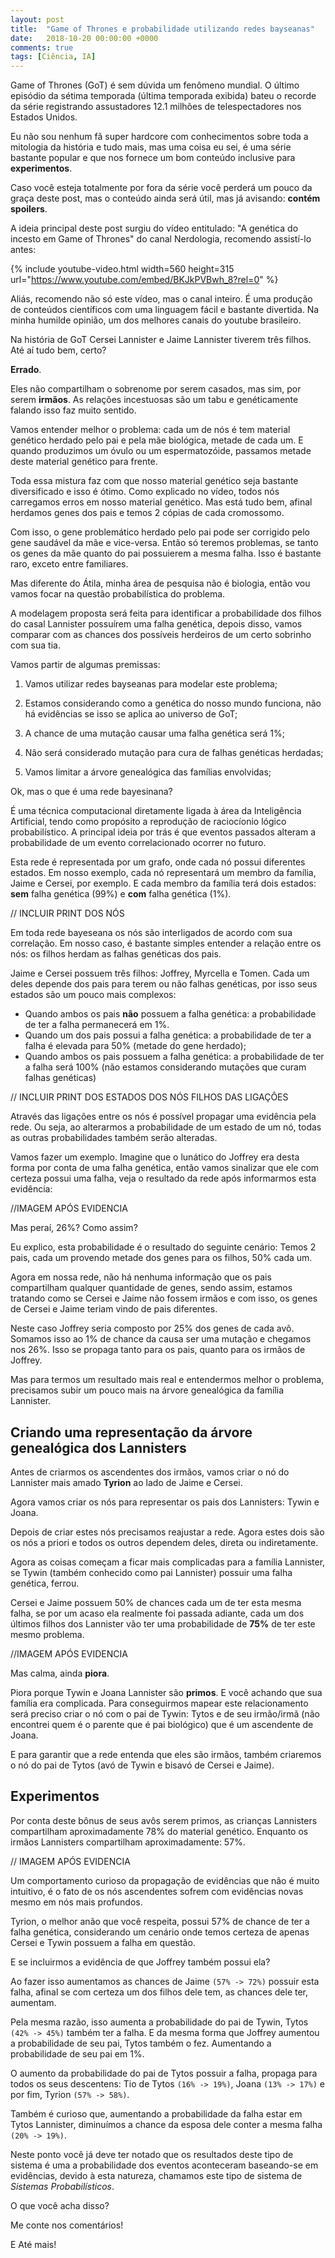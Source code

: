 ```yaml
---
layout: post
title:  "Game of Thrones e probabilidade utilizando redes bayseanas"
date:   2018-10-20 00:00:00 +0000
comments: true
tags: [Ciência, IA]
---
```


Game of Thrones (GoT) é sem dúvida um fenômeno mundial. O último episódio da sétima temporada (última temporada exibida) bateu o recorde da série registrando assustadores 12.1 milhões de telespectadores nos Estados Unidos.

Eu não sou nenhum fã super hardcore com conhecimentos sobre toda a mitologia da história e tudo mais, mas uma coisa eu sei, é uma série bastante popular e que nos fornece um bom conteúdo inclusive para **experimentos**.

Caso você esteja totalmente por fora da série você perderá um pouco da graça deste post, mas o conteúdo ainda será útil, mas já avisando: **contém spoilers**.

A ideia principal deste post surgiu do vídeo entitulado: "A genética do incesto em Game of Thrones" do canal Nerdologia, recomendo assistí-lo antes:

{% include youtube-video.html width=560 height=315 url="https://www.youtube.com/embed/BKJkPVBwh_8?rel=0" %}

Aliás, recomendo não só este vídeo, mas o canal inteiro. É uma produção de conteúdos científicos com uma linguagem fácil e bastante divertida. Na minha humilde opinião, um dos melhores canais do youtube brasileiro.

Na história de GoT Cersei Lannister e Jaime Lannister tiverem três filhos. Até aí tudo bem, certo?

**Errado**.

Eles não compartilham o sobrenome por serem casados, mas sim, por serem **irmãos**. As relações incestuosas são um tabu e genéticamente falando isso faz muito sentido. 

Vamos entender melhor o problema: cada um de nós é tem material genético herdado pelo pai e pela mãe biológica, metade de cada um. E quando produzimos um óvulo ou um espermatozóide, passamos metade deste material genético para frente.

Toda essa mistura faz com que nosso material genético seja bastante diversificado e isso é ótimo. Como explicado no vídeo, todos nós carregamos erros em nosso material genético. Mas está tudo bem, afinal herdamos genes dos pais e temos 2 cópias de cada cromossomo.

Com isso, o gene problemático herdado pelo pai pode ser corrigido pelo gene saudável da mãe e vice-versa. Então só teremos problemas, se tanto os genes da mãe quanto do pai possuierem a mesma falha. Isso é bastante raro, exceto entre familiares.

Mas diferente do Átila, minha área de pesquisa não é biologia, então vou vamos focar na questão probabilística do problema.

A modelagem proposta será feita para identificar a probabilidade dos filhos do casal Lannister possuírem uma falha genética, depois disso, vamos comparar com as chances dos possíveis herdeiros de um certo sobrinho com sua tia. 

Vamos partir de algumas premissas:

1. Vamos utilizar redes bayseanas para modelar este problema;

2. Estamos considerando como a genética do nosso mundo funciona, não há evidências se isso se aplica ao universo de GoT;

3. A chance de uma mutação causar uma falha genética será 1%;

4. Não será considerado mutação para cura de falhas genéticas herdadas;

5. Vamos limitar a árvore genealógica das famílias envolvidas;


Ok, mas o que é uma rede bayesinana?

É uma técnica computacional diretamente ligada à área da Inteligência Artificial, tendo como propósito a reprodução de raciocíonio lógico probabilístico.
A principal ideia por trás é que eventos passados alteram a probabilidade de um evento correlacionado ocorrer no futuro.

Esta rede é representada por um grafo, onde cada nó possui diferentes estados. Em nosso exemplo, cada nó representará um membro da família, Jaime e Cersei, por exemplo. E cada membro da família terá dois estados: **sem** falha genética (99%) e **com** falha genética (1%).

// INCLUIR PRINT DOS NÓS

Em toda rede bayeseana os nós são interligados de acordo com sua correlação. Em nosso caso, é bastante simples entender a relação entre os nós: os filhos herdam as falhas genéticas dos pais.

Jaime e Cersei possuem três filhos: Joffrey, Myrcella e Tomen. Cada um deles depende dos pais para terem ou não falhas genéticas, por isso seus estados são um pouco mais complexos:

* Quando ambos os pais **não** possuem a falha genética: a probabilidade de ter a falha permanecerá em 1%.
* Quando um dos pais possui a falha genética: a probabilidade de ter a falha é elevada para 50% (metade do gene herdado);
* Quando ambos os pais possuem a falha genética: a probabilidade de ter a falha será 100% (não estamos considerando mutações que curam falhas genéticas)

// INCLUIR PRINT DOS ESTADOS DOS NÓS FILHOS DAS LIGAÇÔES

Através das ligações entre os nós é possível propagar uma evidência pela rede. Ou seja, ao alterarmos a probabilidade de um estado de um nó, todas as outras probabilidades também serão alteradas.

Vamos fazer um exemplo. Imagine que o lunático do Joffrey era desta forma por conta de uma falha genética, então vamos sinalizar que ele com certeza possui uma falha, veja o resultado da rede após informarmos esta evidência:

//IMAGEM APÓS EVIDENCIA

Mas peraí, 26%? Como assim?

Eu explico, esta probabilidade é o resultado do seguinte cenário: Temos 2 pais, cada um provendo metade dos genes para os filhos, 50% cada um.

Agora em nossa rede, não há nenhuma informação que os pais compartilham qualquer quantidade de genes, sendo assim, estamos tratando como se Cersei e Jaime não fossem irmãos e com isso, os genes de Cersei e Jaime teriam vindo de pais diferentes.

Neste caso Joffrey seria composto por 25% dos genes de cada avô. Somamos isso ao 1% de chance da causa ser uma mutação e chegamos nos 26%. Isso se propaga tanto para os pais, quanto para os irmãos de Joffrey.

Mas para termos um resultado mais real e entendermos melhor o problema, precisamos subir um pouco mais na árvore genealógica da família Lannister.

## Criando uma representação da árvore genealógica dos Lannisters

Antes de criarmos os ascendentes dos irmãos, vamos criar o nó do Lannister mais amado **Tyrion** ao lado de Jaime e Cersei.

Agora vamos criar os nós para representar os pais dos Lannisters: Tywin e Joana.

Depois de criar estes nós precisamos reajustar a rede. Agora estes dois são os nós a priori e todos os outros dependem deles, direta ou indiretamente.

Agora as coisas começam a ficar mais complicadas para a família Lannister, se Tywin (também conhecido como pai Lannister) possuir uma falha genética, ferrou.

Cersei e Jaime possuem 50% de chances cada um de ter esta mesma falha, se por um acaso ela realmente foi passada adiante, cada um dos últimos filhos dos Lannister vão ter uma probabilidade de **75%** de ter este mesmo problema.

//IMAGEM APÓS EVIDENCIA

Mas calma, ainda **piora**.

Piora porque Tywin e Joana Lannister são **primos**. E você achando que sua família era complicada.
Para conseguirmos mapear este relacionamento será preciso criar o nó com o pai de Tywin: Tytos e de seu irmão/irmã (não encontrei quem é o parente que é pai biológico) que é um ascendente de Joana.

E para garantir que a rede entenda que eles são irmãos, também criaremos o nó do pai de Tytos (avó de Tywin e bisavó de Cersei e Jaime).

## Experimentos

Por conta deste bônus de seus avôs serem primos, as crianças Lannisters compartilham aproximadamente 78% do material genético. Enquanto os irmãos Lannisters compartilham aproximadamente: 57%.

// IMAGEM APÓS EVIDENCIA

Um comportamento curioso da propagação de evidências que não é muito intuitivo, é o fato de os nós ascendentes sofrem com evidências novas mesmo em nós mais profundos.

Tyrion, o melhor anão que você respeita, possui 57% de chance de ter a falha genética, considerando um cenário onde temos certeza de apenas Cersei e Tywin possuem a falha em questão.

E se incluirmos a evidência de que Joffrey também possui ela?

Ao fazer isso aumentamos as chances de Jaime `(57% -> 72%)` possuir esta falha, afinal se com certeza um dos filhos dele tem, as chances dele ter, aumentam. 

Pela mesma razão, isso aumenta a probabilidade do pai de Tywin, Tytos `(42% -> 45%)` também ter a falha. E da mesma forma que Joffrey aumentou a probabilidade de seu pai, Tytos também o fez. Aumentando a probabilidade de seu pai em 1%.

O aumento da probabilidade do pai de Tytos possuir a falha, propaga para todos os seus descentens: Tio de Tytos `(16% -> 19%)`, Joana `(13% -> 17%)` e por fim, Tyrion `(57% -> 58%)`.

Também é curioso que, aumentando a probabilidade da falha estar em Tytos Lannister, diminuímos a chance da esposa dele conter a mesma falha `(20% -> 19%)`.


Neste ponto você já deve ter notado que os resultados deste tipo de sistema é uma a probabilidade dos eventos aconteceram baseando-se em evidências, devido à esta natureza, chamamos este tipo de sistema de *Sistemas Probabilísticos*.



O que você acha disso?

Me conte nos comentários!

E Até mais!
